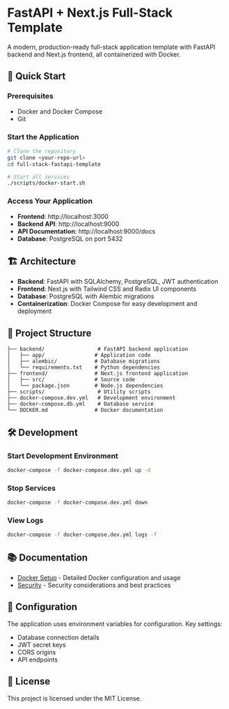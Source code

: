 # FastAPI + Next.js Full-Stack Template

A modern, production-ready full-stack application template with FastAPI backend and Next.js frontend, all containerized with Docker.

## 🚀 Quick Start

### Prerequisites
- Docker and Docker Compose
- Git

### Start the Application
```bash
# Clone the repository
git clone <your-repo-url>
cd full-stack-fastapi-template

# Start all services
./scripts/docker-start.sh
```

### Access Your Application
- **Frontend**: http://localhost:3000
- **Backend API**: http://localhost:9000
- **API Documentation**: http://localhost:9000/docs
- **Database**: PostgreSQL on port 5432

## 🏗️ Architecture

- **Backend**: FastAPI with SQLAlchemy, PostgreSQL, JWT authentication
- **Frontend**: Next.js with Tailwind CSS and Radix UI components
- **Database**: PostgreSQL with Alembic migrations
- **Containerization**: Docker Compose for easy development and deployment

## 📁 Project Structure

```
├── backend/                 # FastAPI backend application
│   ├── app/                # Application code
│   ├── alembic/            # Database migrations
│   └── requirements.txt    # Python dependencies
├── frontend/               # Next.js frontend application
│   ├── src/                # Source code
│   └── package.json        # Node.js dependencies
├── scripts/                 # Utility scripts
├── docker-compose.dev.yml   # Development environment
├── docker-compose.db.yml    # Database service
└── DOCKER.md               # Docker documentation
```

## 🛠️ Development

### Start Development Environment
```bash
docker-compose -f docker-compose.dev.yml up -d
```

### Stop Services
```bash
docker-compose -f docker-compose.dev.yml down
```

### View Logs
```bash
docker-compose -f docker-compose.dev.yml logs -f
```

## 📚 Documentation

- [Docker Setup](DOCKER.md) - Detailed Docker configuration and usage
- [Security](SECURITY.md) - Security considerations and best practices

## 🔧 Configuration

The application uses environment variables for configuration. Key settings:

- Database connection details
- JWT secret keys
- CORS origins
- API endpoints

## 📝 License

This project is licensed under the MIT License.
